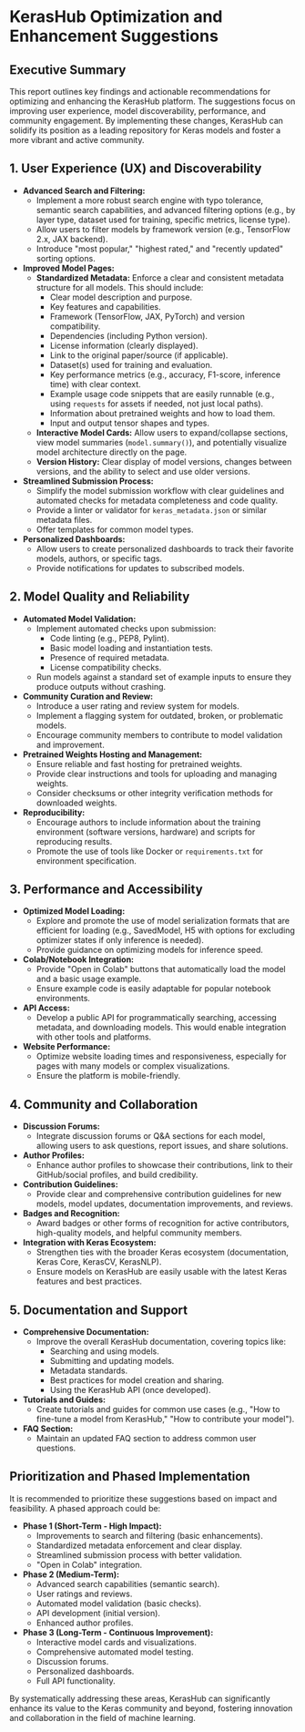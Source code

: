 # KerasHub Optimization and Enhancement Suggestions

## Executive Summary

This report outlines key findings and actionable recommendations for optimizing and enhancing the KerasHub platform. The suggestions focus on improving user experience, model discoverability, performance, and community engagement. By implementing these changes, KerasHub can solidify its position as a leading repository for Keras models and foster a more vibrant and active community.

## 1. User Experience (UX) and Discoverability

*   **Advanced Search and Filtering:**
    *   Implement a more robust search engine with typo tolerance, semantic search capabilities, and advanced filtering options (e.g., by layer type, dataset used for training, specific metrics, license type).
    *   Allow users to filter models by framework version (e.g., TensorFlow 2.x, JAX backend).
    *   Introduce "most popular," "highest rated," and "recently updated" sorting options.
*   **Improved Model Pages:**
    *   **Standardized Metadata:** Enforce a clear and consistent metadata structure for all models. This should include:
        *   Clear model description and purpose.
        *   Key features and capabilities.
        *   Framework (TensorFlow, JAX, PyTorch) and version compatibility.
        *   Dependencies (including Python version).
        *   License information (clearly displayed).
        *   Link to the original paper/source (if applicable).
        *   Dataset(s) used for training and evaluation.
        *   Key performance metrics (e.g., accuracy, F1-score, inference time) with clear context.
        *   Example usage code snippets that are easily runnable (e.g., using `requests` for assets if needed, not just local paths).
        *   Information about pretrained weights and how to load them.
        *   Input and output tensor shapes and types.
    *   **Interactive Model Cards:** Allow users to expand/collapse sections, view model summaries (`model.summary()`), and potentially visualize model architecture directly on the page.
    *   **Version History:** Clear display of model versions, changes between versions, and the ability to select and use older versions.
*   **Streamlined Submission Process:**
    *   Simplify the model submission workflow with clear guidelines and automated checks for metadata completeness and code quality.
    *   Provide a linter or validator for `keras_metadata.json` or similar metadata files.
    *   Offer templates for common model types.
*   **Personalized Dashboards:**
    *   Allow users to create personalized dashboards to track their favorite models, authors, or specific tags.
    *   Provide notifications for updates to subscribed models.

## 2. Model Quality and Reliability

*   **Automated Model Validation:**
    *   Implement automated checks upon submission:
        *   Code linting (e.g., PEP8, Pylint).
        *   Basic model loading and instantiation tests.
        *   Presence of required metadata.
        *   License compatibility checks.
    *   Run models against a standard set of example inputs to ensure they produce outputs without crashing.
*   **Community Curation and Review:**
    *   Introduce a user rating and review system for models.
    *   Implement a flagging system for outdated, broken, or problematic models.
    *   Encourage community members to contribute to model validation and improvement.
*   **Pretrained Weights Hosting and Management:**
    *   Ensure reliable and fast hosting for pretrained weights.
    *   Provide clear instructions and tools for uploading and managing weights.
    *   Consider checksums or other integrity verification methods for downloaded weights.
*   **Reproducibility:**
    *   Encourage authors to include information about the training environment (software versions, hardware) and scripts for reproducing results.
    *   Promote the use of tools like Docker or `requirements.txt` for environment specification.

## 3. Performance and Accessibility

*   **Optimized Model Loading:**
    *   Explore and promote the use of model serialization formats that are efficient for loading (e.g., SavedModel, H5 with options for excluding optimizer states if only inference is needed).
    *   Provide guidance on optimizing models for inference speed.
*   **Colab/Notebook Integration:**
    *   Provide "Open in Colab" buttons that automatically load the model and a basic usage example.
    *   Ensure example code is easily adaptable for popular notebook environments.
*   **API Access:**
    *   Develop a public API for programmatically searching, accessing metadata, and downloading models. This would enable integration with other tools and platforms.
*   **Website Performance:**
    *   Optimize website loading times and responsiveness, especially for pages with many models or complex visualizations.
    *   Ensure the platform is mobile-friendly.

## 4. Community and Collaboration

*   **Discussion Forums:**
    *   Integrate discussion forums or Q&A sections for each model, allowing users to ask questions, report issues, and share solutions.
*   **Author Profiles:**
    *   Enhance author profiles to showcase their contributions, link to their GitHub/social profiles, and build credibility.
*   **Contribution Guidelines:**
    *   Provide clear and comprehensive contribution guidelines for new models, model updates, documentation improvements, and reviews.
*   **Badges and Recognition:**
    *   Award badges or other forms of recognition for active contributors, high-quality models, and helpful community members.
*   **Integration with Keras Ecosystem:**
    *   Strengthen ties with the broader Keras ecosystem (documentation, Keras Core, KerasCV, KerasNLP).
    *   Ensure models on KerasHub are easily usable with the latest Keras features and best practices.

## 5. Documentation and Support

*   **Comprehensive Documentation:**
    *   Improve the overall KerasHub documentation, covering topics like:
        *   Searching and using models.
        *   Submitting and updating models.
        *   Metadata standards.
        *   Best practices for model creation and sharing.
        *   Using the KerasHub API (once developed).
*   **Tutorials and Guides:**
    *   Create tutorials and guides for common use cases (e.g., "How to fine-tune a model from KerasHub," "How to contribute your model").
*   **FAQ Section:**
    *   Maintain an updated FAQ section to address common user questions.

## Prioritization and Phased Implementation

It is recommended to prioritize these suggestions based on impact and feasibility. A phased approach could be:

*   **Phase 1 (Short-Term - High Impact):**
    *   Improvements to search and filtering (basic enhancements).
    *   Standardized metadata enforcement and clear display.
    *   Streamlined submission process with better validation.
    *   "Open in Colab" integration.
*   **Phase 2 (Medium-Term):**
    *   Advanced search capabilities (semantic search).
    *   User ratings and reviews.
    *   Automated model validation (basic checks).
    *   API development (initial version).
    *   Enhanced author profiles.
*   **Phase 3 (Long-Term - Continuous Improvement):**
    *   Interactive model cards and visualizations.
    *   Comprehensive automated model testing.
    *   Discussion forums.
    *   Personalized dashboards.
    *   Full API functionality.

By systematically addressing these areas, KerasHub can significantly enhance its value to the Keras community and beyond, fostering innovation and collaboration in the field of machine learning.
